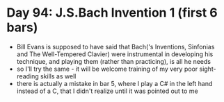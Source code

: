# Day 94: J.S.Bach Invention 1 (first 6 bars)

- Bill Evans is supposed to have said that Bach('s Inventions, Sinfonias and The Well-Tempered Clavier) were instrumental in developing his technique, and playing them (rather than practicing), is all he needs
- so I'll try the same - it will be welcome training of my very poor sight-reading skills as well
- there is actually a mistake in bar 5, where I play a C# in the left hand instead of a C, that I didn't realize until it was pointed out to me
